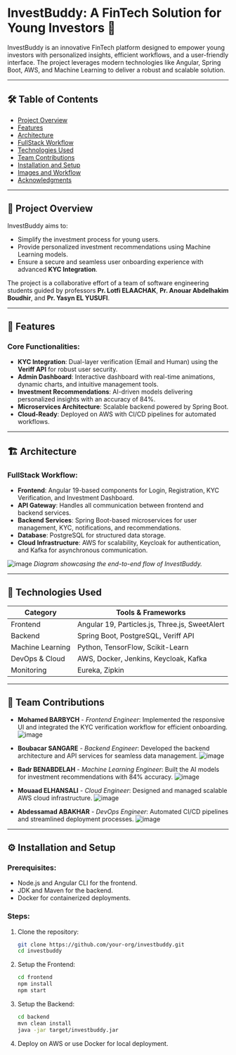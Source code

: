 # InvestBuddy: A FinTech Solution for Young Investors 🚀

InvestBuddy is an innovative FinTech platform designed to empower young investors with personalized insights, efficient workflows, and a user-friendly interface. The project leverages modern technologies like Angular, Spring Boot, AWS, and Machine Learning to deliver a robust and scalable solution.

---

## 🛠 Table of Contents

- [Project Overview](#project-overview)
- [Features](#features)
- [Architecture](#architecture)
- [FullStack Workflow](#fullstack-workflow)
- [Technologies Used](#technologies-used)
- [Team Contributions](#team-contributions)
- [Installation and Setup](#installation-and-setup)
- [Images and Workflow](#images-and-workflow)
- [Acknowledgments](#acknowledgments)

---

## 🌟 Project Overview

InvestBuddy aims to:
- Simplify the investment process for young users.
- Provide personalized investment recommendations using Machine Learning models.
- Ensure a secure and seamless user onboarding experience with advanced **KYC Integration**.

The project is a collaborative effort of a team of software engineering students guided by professors **Pr. Lotfi ELAACHAK**, **Pr. Anouar Abdelhakim Boudhir**, and **Pr. Yasyn EL YUSUFI**.

---

## 🔑 Features

### Core Functionalities:
- **KYC Integration**: Dual-layer verification (Email and Human) using the **Veriff API** for robust user security.
- **Admin Dashboard**: Interactive dashboard with real-time animations, dynamic charts, and intuitive management tools.
- **Investment Recommendations**: AI-driven models delivering personalized insights with an accuracy of 84%.
- **Microservices Architecture**: Scalable backend powered by Spring Boot.
- **Cloud-Ready**: Deployed on AWS with CI/CD pipelines for automated workflows.

---

## 🏗 Architecture

### FullStack Workflow:
- **Frontend**: Angular 19-based components for Login, Registration, KYC Verification, and Investment Dashboard.
- **API Gateway**: Handles all communication between frontend and backend services.
- **Backend Services**: Spring Boot-based microservices for user management, KYC, notifications, and recommendations.
- **Database**: PostgreSQL for structured data storage.
- **Cloud Infrastructure**: AWS for scalability, Keycloak for authentication, and Kafka for asynchronous communication.

![image](https://github.com/user-attachments/assets/ecaf767f-4ed5-4610-891b-bd75bf27b72a)
*Diagram showcasing the end-to-end flow of InvestBuddy.*

---

## 🧰 Technologies Used

| **Category**      | **Tools & Frameworks**                          |
|--------------------|------------------------------------------------|
| Frontend           | Angular 19, Particles.js, Three.js, SweetAlert |
| Backend            | Spring Boot, PostgreSQL, Veriff API           |
| Machine Learning   | Python, TensorFlow, Scikit-Learn              |
| DevOps & Cloud     | AWS, Docker, Jenkins, Keycloak, Kafka         |
| Monitoring         | Eureka, Zipkin                                |

---

## 🤝 Team Contributions

- **Mohamed BARBYCH** - *Frontend Engineer*: Implemented the responsive UI and integrated the KYC verification workflow for efficient onboarding.
  ![image](https://github.com/user-attachments/assets/3af39c12-f968-4493-b1bc-8bd7afcd676c)

- **Boubacar SANGARE** - *Backend Engineer*: Developed the backend architecture and API services for seamless data management.
![image](https://github.com/user-attachments/assets/a399ac3e-8bfe-44ca-95c0-063b14b651a6)

- **Badr BENABDELAH** - *Machine Learning Engineer*: Built the AI models for investment recommendations with 84% accuracy.
  ![image](https://github.com/user-attachments/assets/b8c03b49-2c5f-4cff-8daf-53230d1f7a96)

- **Mouaad ELHANSALI** - *Cloud Engineer*: Designed and managed scalable AWS cloud infrastructure.
  ![image](https://github.com/user-attachments/assets/1fbbb186-c7ca-4b54-b7a2-5578d71b3a79)

- **Abdessamad ABAKHAR** - *DevOps Engineer*: Automated CI/CD pipelines and streamlined deployment processes.
  ![image](https://github.com/user-attachments/assets/b4a32638-7640-43d5-b76b-2be80eedb322)


---

## ⚙️ Installation and Setup

### Prerequisites:
- Node.js and Angular CLI for the frontend.
- JDK and Maven for the backend.
- Docker for containerized deployments.

### Steps:
1. Clone the repository:
   ```bash
   git clone https://github.com/your-org/investbuddy.git
   cd investbuddy

2. Setup the Frontend:
   ```bash
   cd frontend
   npm install
   npm start

3. Setup the Backend:
   ```bash
   cd backend
   mvn clean install
   java -jar target/investbuddy.jar

4. Deploy on AWS or use Docker for local deployment.
